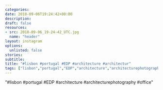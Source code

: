 ```yaml
---
categories:
date: 2018-09-06T19:24:42+00:00
description:
draft: false
resources:
- src: 2018-09-06_19-24-42_UTC.jpg
  name: "header"
layout: instagram
options:
  unlisted: false
stories:
subtitle:
title: "#lisbon #portugal #EDP #architecture #architectur"
tags: ["lisbon","portugal","EDP","architecture","architecturephotography","office"]
---
```


"#lisbon #portugal #EDP #architecture #architecturephotography #office"
